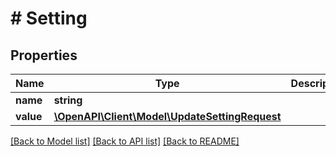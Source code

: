 # # Setting

## Properties

Name | Type | Description | Notes
------------ | ------------- | ------------- | -------------
**name** | **string** |  |
**value** | [**\OpenAPI\Client\Model\UpdateSettingRequest**](UpdateSettingRequest.md) |  |

[[Back to Model list]](../../README.md#models) [[Back to API list]](../../README.md#endpoints) [[Back to README]](../../README.md)
